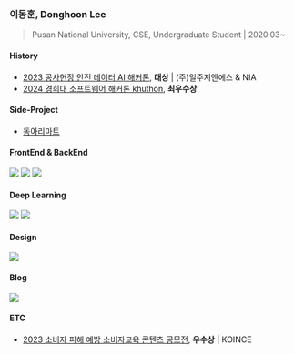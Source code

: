 ### 이동훈, Donghoon Lee
> Pusan National University, CSE, Undergraduate Student | 2020.03~

#### History
- [2023 공사현장 안전 데이터 AI 해커톤](https://github.com/bluelemon61/Industrial_safety_data_AI_Hackathon), **대상** | (주)일주지앤에스 & NIA <br>
- [2024 경희대 소프트웨어 해커톤 khuthon](https://thon.khlug.org/about/2024), **최우수상**

#### Side-Project
- [동아리마트](https://www.dongarimart.com/)

#### FrontEnd & BackEnd
<div>
<img src='https://img.shields.io/badge/Tailwind-black?style=for-the-badge&logo=tailwindcss'>
<img src='https://img.shields.io/badge/Next.JS-black?style=for-the-badge&logo=next.js'>
<img src='https://img.shields.io/badge/typescript-black?style=for-the-badge&logo=typescript'>
</div>

#### Deep Learning
<div>
<img src='https://img.shields.io/badge/pytorch-black?style=for-the-badge&logo=pytorch'>
<img src='https://img.shields.io/badge/python-black?style=for-the-badge&logo=python'>
</div>

#### Design
<div>
<img src='https://img.shields.io/badge/figma-black?style=for-the-badge&logo=figma'>
</div>

#### Blog
<a href='https://h000ny.tistory.com'><img src='https://img.shields.io/badge/link to blog-orange?style=for-the-badge&logo=tistory'></a>

#### ETC
- [2023 소비자 피해 예방 소비자교육 콘텐츠 공모전](https://www.youtube.com/watch?v=FTqXopeOHus), **우수상** | KOINCE <br>